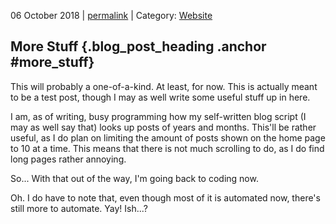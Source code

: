 <p class="date">06 October 2018 | <a href="<!-- PERMALINK -->" title="<!-- PERMALINKTITLE -->">permalink</a> | Category: <a href="/blog/posts/categories.php?category=website">Website</a></p>

## More Stuff {.blog_post_heading .anchor #more_stuff}

This will probably a one-of-a-kind. At least, for now. This is actually meant to
be a test post, though I may as well write some useful stuff up in here.

I am, as of writing, busy programming how my self-written blog script (I may as
well say that) looks up posts of years and months. This'll be rather useful, as
I do plan on limiting the amount of posts shown on the home page to 10 at a time.
This means that there is not much scrolling to do, as I do find long pages rather
annoying.

So... With that out of the way, I'm going back to coding now.

Oh. I do have to note that, even though most of it is automated now, there's
still more to automate. Yay! Ish...?